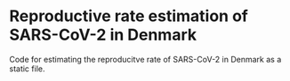 # Reproductive rate estimation of SARS-CoV-2 in Denmark

Code for estimating the reproducitve rate of SARS-CoV-2 in Denmark as a static file.
